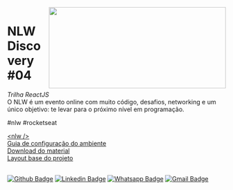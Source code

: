 <img align="right" width="408" height="188" src="http://www.thiagolima.com/img/github/nlw_ticket4.png">

# NLW Discovery #04
<p>
  <em>Trilha ReactJS</em> <br>
  O NLW é um evento online com muito código, desafios, networking e um único objetivo: te levar para o próximo nível em programação.
</p>
<p>#nlw #rocketseat </p>
<a href="https://nextlevelweek.com/" title="Next Level Week">&lt;nlw /&gt;</a><br>
<a href="https://www.notion.so/Configura-es-do-ambiente-React-76f2963a042f45b9b9b567a2795945b8" title="Guia de configuração do ambiente">Guia de configuração do ambiente</a><br>
<a href="https://drive.google.com/file/d/16pvaQu__qlhqYsxsc0uMeTnWsndIPAHp/view?usp=sharing" title="Download do material">Download do material</a><br>
<a href="https://www.figma.com/file/ge20pu3ofMOKoliUyKx1Nl/Move.it-1.0/duplicate" title="Layout base do projeto">Layout base do projeto</a>
<br><br>
 
[![Github Badge](https://img.shields.io/badge/-Github-000?style=flat-square&logo=Github&logoColor=white&link=http://www.github.com/thiagolimao)](http://www.github.com/thiagolimao)
[![Linkedin Badge](https://img.shields.io/badge/-LinkedIn-blue?style=flat-square&logo=Linkedin&logoColor=white&link=https://www.linkedin.com/in/thiago-limao/)](https://www.linkedin.com/in/thiago-limao/)
[![Whatsapp Badge](https://img.shields.io/badge/-Whatsapp-4CA143?style=flat-square&labelColor=4CA143&logo=whatsapp&logoColor=white&link=https://api.whatsapp.com/send?phone=6621979931222)](https://api.whatsapp.com/send?phone=6621979931222)
[![Gmail Badge](https://img.shields.io/badge/-Gmail-c14438?style=flat-square&logo=Gmail&logoColor=white&link=mailto:thiago@thiagolima.com)](mailto:thiago@thiagolima.com)
